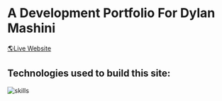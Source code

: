 # A Development Portfolio For Dylan Mashini

[🌎Live Website](https://dylanmashini.com/)

## Technologies used to build this site:
![skills](https://skillicons.dev/icons?theme=dark&i=ts,nextjs,react,tailwind,figma)
